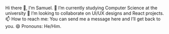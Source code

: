 Hi there 👋, I’m Samuel.
🔭 I’m currently studying Computer Science at the university
👯 I’m looking to collaborate on UI/UX designs and React projects.
📫 How to reach me: You can send me a message here and I’ll get back to you.
😄 Pronouns: He/Him.
